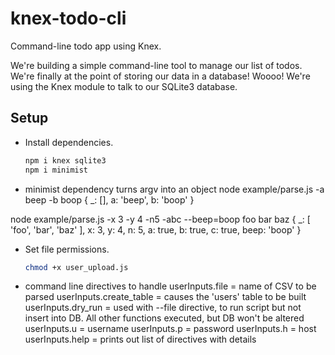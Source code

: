 # knex-todo-cli

Command-line todo app using Knex.

We're building a simple command-line tool to manage our list of todos. We're finally at the point of storing our data in a database! Woooo! We're using the Knex module to talk to our SQLite3 database.


## Setup

* Install dependencies.

  ```sh
  npm i knex sqlite3 
  npm i minimist
  ```
* minimist dependency turns argv into an object
node example/parse.js -a beep -b boop
{ _: [], a: 'beep', b: 'boop' }

node example/parse.js -x 3 -y 4 -n5 -abc --beep=boop foo bar baz
{ _: [ 'foo', 'bar', 'baz' ],
   x: 3,
   y: 4,
   n: 5,
   a: true,
   b: true,
   c: true,
   beep: 'boop' }
   
* Set file permissions.

  ```sh
  chmod +x user_upload.js
  ```

* command line directives to handle
userInputs.file = name of CSV to be parsed
userInputs.create_table = causes the 'users' table to be built
userInputs.dry_run = used with --file directive, to run script but not insert into DB. All other functions executed, but DB won't be altered
userInputs.u = username
userInputs.p = password
userInputs.h = host
userInputs.help = prints out list of directives with details


